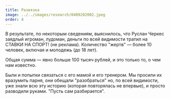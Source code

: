 ```yaml
---
title: Развязка
image: ../../images/research/0409202002.jpeg
order: 4
---
```

<p>В результате, по некоторым сведениям, выяснилось, что Руслан Черкес заядлый игроман, лудоман, деньги по всей видимости тратил на СТАВКИ НА СПОРТ! (не реклама).
Количество "жертв" — более 10 человек, включая и молодежь (до 18 лет).</p>
<p>Общая сумма — явно больше 100 тысяч рублей, и это только то, о чем нам известно.</p>
<p>Были и попытки связаться с его мамой и его тренером. Мы просили их вразумить парня, они обещали "разобраться" но, по всей видимости, уже знали всю эту историю (которая повторялась не впервые), и просто разводили руками.
"Пусть сам разбирается".</p>
